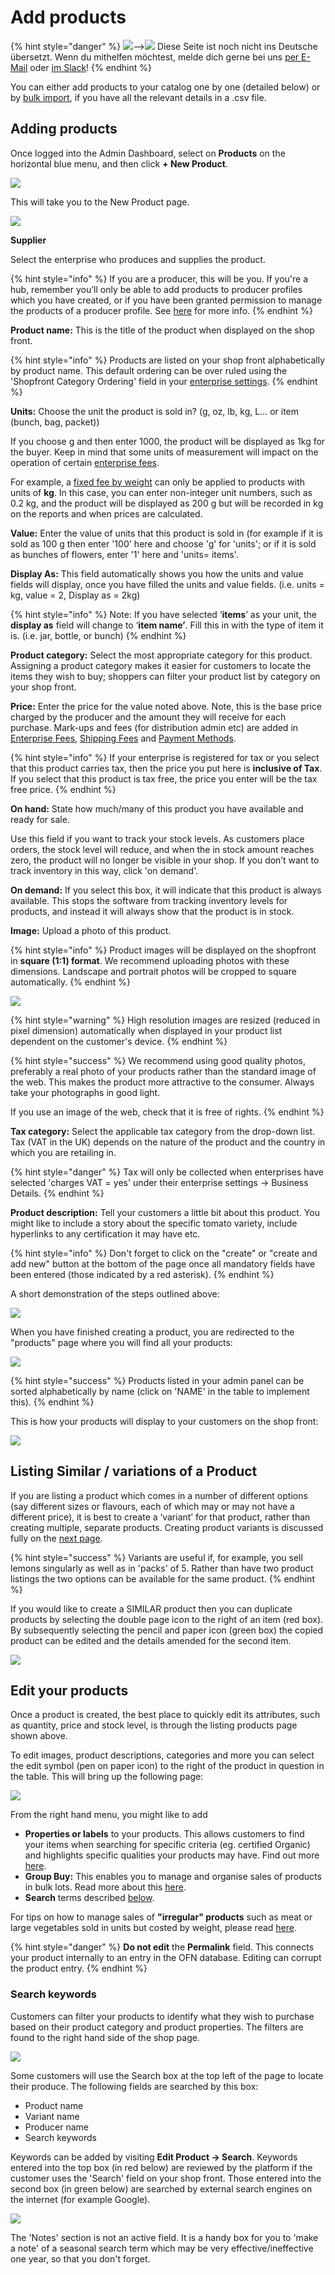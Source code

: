 # Add products

{% hint style="danger" %}
![](https://firebasestorage.googleapis.com/v0/b/gitbook-28427.appspot.com/o/assets%2F-L9rgk4wEweX_zxXIzmW%2F-LpeYcYHvFT89zDzVlG4%2F-LpeZq2i0oaAbNYfYfu5%2FCapture%20du%202019-09-26%2000-38-19.png?alt=media&token=aef3eea2-4d60-4d24-99ec-6edbda36b45c)--&gt;​![](https://firebasestorage.googleapis.com/v0/b/gitbook-28427.appspot.com/o/assets%2F-L9rgk4wEweX_zxXIzmW%2F-MdHZQzZkj-9uNA4c3qD%2F-MdIF6yxdsNWC5BK3awW%2FFlagge%20Deutschland.jpg?alt=media&token=9bbe895b-2aa1-40da-8221-01fb74558b92) Diese Seite ist noch nicht ins Deutsche übersetzt. Wenn du mithelfen möchtest, melde dich gerne bei uns [per E-Mail](mailto:konrad@openfoodnetwork.de) oder [im Slack](https://join.slack.com/t/openfoodnetwork/shared_invite/zt-9sjkjdlu-r02kUMP1zbrTgUhZhYPF~A)!
{% endhint %}

You can either add products to your catalog one by one \(detailed below\) or by [bulk import](product-and-inventory-import.md), if you have all the relevant details in a .csv file.

## Adding products

Once logged into the Admin Dashboard, select on **Products** on the horizontal blue menu, and then click **+ New Product**.

![](../../.gitbook/assets/addnewproduct.jpg)

This will take you to the New Product page.

![](../../.gitbook/assets/new-product2.png)

**Supplier** 

Select the enterprise who produces and supplies the product.

{% hint style="info" %}
If you are a producer, this will be you. If you're a hub, remember you’ll only be able to add products to producer profiles which you have created, or if you have been granted permission to manage the products of a producer profile. See [here](../enterprise-profile/create-or-connect-with-your-supplying-producers.md) for more info.
{% endhint %}

**Product name:** This is the title of the product when displayed on the shop front.

{% hint style="info" %}
Products are listed on your shop front alphabetically by product name. This default ordering can be over ruled using the 'Shopfront Category Ordering' field in your [enterprise settings](../enterprise-profile/enterprise-settings.md#shop-preferences).
{% endhint %}

**Units:** Choose the unit the product is sold in? \(g, oz, lb, kg, L… or item \(bunch, bag, packet\)\)

If you choose g and then enter 1000, the product will be displayed as 1kg for the buyer. Keep in mind that some units of measurement will impact on the operation of certain [enterprise fees](../shopfront/enterprise-fees.md). 

For example, a [fixed fee by weight](../shopfront/enterprise-fees.md#fee-calculators) can only be applied to products with units of **kg**. In this case, you can enter non-integer unit numbers, such as 0.2 kg, and the product will be displayed as 200 g but will be recorded in kg on the reports and when prices are calculated.

**Value:** Enter the value of units that this product is sold in \(for example if it is sold as 100 g then enter '100' here and choose 'g' for 'units'; or if it is sold as bunches of flowers, enter '1' here and 'units= items'.

**Display As:** This field automatically shows you how the units and value fields will display, once you have filled the units and value fields. \(i.e. units = kg, value = 2, Display as = 2kg\)

{% hint style="info" %}
Note: If you have selected ‘**items**’ as your unit, the **display as** field will change to ‘**item name’**. Fill this in with the type of item it is. \(i.e. jar, bottle, or bunch\)
{% endhint %}

**Product category:** Select the most appropriate category for this product.  Assigning a product category makes it easier for customers to locate the items they wish to buy; shoppers can filter your product list by category on your shop front.

**Price:** Enter the price for the value noted above. Note, this is the base price charged by the producer and the amount they will receive for each purchase. Mark-ups and fees \(for distribution admin etc\) are added in [Enterprise Fees](../shopfront/enterprise-fees.md), [Shipping Fees](../shopfront/shipping-methods.md#fee-calculators) and [Payment Methods](../shopfront/payment-methods.md#fee-calculators). 

{% hint style="info" %}
If your enterprise is registered for tax or you select that this product carries tax, then the price you put here is **inclusive of Tax**. If you select that this product is tax free, the price you enter will be the tax free price.
{% endhint %}

**On hand:** State how much/many of this product you have available and ready for sale.

Use this field if you want to track your stock levels. As customers place orders, the stock level will reduce, and when the in stock amount reaches zero, the product will no longer be visible in your shop. If you don’t want to track inventory in this way, click 'on demand'.

**On demand:** If you select this box, it will indicate that this product is always available. This stops the software from tracking inventory levels for products, and instead it will always show that the product is in stock.

**Image:** Upload a photo of this product.

{% hint style="info" %}
Product images will be displayed on the shopfront in **square \(1:1\) format**.  We recommend uploading photos with these dimensions.  Landscape and portrait photos will be cropped to square automatically.
{% endhint %}

![](../../.gitbook/assets/bread.jpg)

{% hint style="warning" %}
High resolution images are resized \(reduced in pixel dimension\) automatically when displayed in your product list dependent on the customer's device.
{% endhint %}

{% hint style="success" %}
We recommend using good quality photos, preferably a real photo of your products rather than the standard image of the web. This makes the product more attractive to the consumer. Always take your photographs in good light.

If you use an image of the web, check that it is free of rights. 
{% endhint %}

**Tax category:** Select the applicable tax category from the drop-down list. Tax \(VAT in the UK\) depends on the nature of the product and the country in which you are retailing in.

{% hint style="danger" %}
Tax will only be collected when enterprises have selected 'charges VAT = yes' under their enterprise settings -&gt; Business Details.
{% endhint %}

**Product description:** Tell your customers a little bit about this product. You might like to include a story about the specific tomato variety, include hyperlinks to any certification it may have etc.

{% hint style="info" %}
Don't forget to click on the "create" or "create and add new" button at the bottom of the page once all mandatory fields have been entered \(those indicated by a red asterisk\). 
{% endhint %}

A short demonstration of the steps outlined above:

![](../../.gitbook/assets/productsadd.gif)

When you have finished creating a product, you are redirected to the "products" page where you will find all your products:

![](../../.gitbook/assets/productspage.jpg)

{% hint style="success" %}
Products listed in your admin panel can be sorted alphabetically by name \(click on 'NAME' in the table to implement this\).
{% endhint %}

This is how your products will display to your customers on the shop front:

![](../../.gitbook/assets/productview.jpg)

## Listing Similar / variations of a Product 

If you are listing a product which comes in a number of different options \(say different sizes or flavours, each of which may or may not have a different price\), it is best to create a ‘variant’ for that product, rather than creating multiple, separate products.  Creating product variants is discussed fully on the [next page](product-variants.md).

{% hint style="success" %}
Variants are useful if, for example, you sell lemons singularly as well as in 'packs' of 5. Rather than have two product listings the two options can be available for the same product.
{% endhint %}

If you would like to create a SIMILAR product then you can duplicate products by selecting the double page icon to the right of an item \(red box\). By subsequently selecting the pencil and paper icon \(green box\) the copied product can be edited and the details amended for the second item.

![](../../.gitbook/assets/productspagecopy.jpg)

## Edit your products

Once a product is created, the best place to quickly edit its attributes, such as quantity, price and stock level, is through the listing products page shown above.

To edit images, product descriptions, categories and more you can select the edit symbol \(pen on paper icon\) to the right of the product in question in the table. This will bring up the following page:

![](../../.gitbook/assets/editproduct.jpg)

From the right hand menu, you might like to add

* **Properties or labels** to your products.  This allows customers to find your items when searching for specific criteria \(eg. certified Organic\) and highlights specific qualities your products may have. Find out more [here](product-properties.md).
* **Group Buy:** This enables you to manage and organise sales of products in bulk lots. Read more about this [here](group-buy-for-bulk-ordering.md).
* **Search** terms described [below](products.md#search-keywords).

For tips on how to manage sales of **"irregular" products** such as meat or large vegetables sold in units but costed by weight, please read [here](pricing-irregular-items-kg.md).

{% hint style="danger" %}
**Do not edit** the **Permalink** field.  This connects your product internally to an entry in the OFN database.  Editing can corrupt the product entry.
{% endhint %}

### Search keywords

Customers can filter your products to identify what they wish to purchase based on their product category and product properties.  The filters are found to the right hand side of the shop page.

![](../../.gitbook/assets/searchfilter.jpg)

Some customers will use the Search box at the top left of the page to locate their produce.  The following fields are searched by this box:

* Product name
* Variant name
* Producer name
* Search keywords

Keywords can be added by visiting **Edit Product -&gt; Search**.  Keywords entered into the top box \(in red below\) are reviewed by the platform if the customer uses the 'Search' field on your shop front.  Those entered into the second box \(in green below\) are searched by external search engines on the internet \(for example Google\). 

![](../../.gitbook/assets/searchedit.jpg)

The 'Notes' section is not an active field. It is a handy box for you to 'make a note' of a seasonal search term which may be very effective/ineffective one year, so that you don't forget.

